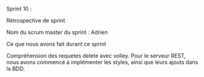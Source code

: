 Sprint 10 : 

Rétrospective de sprint

Nom du scrum master du sprint : Adrien

Ce que nous avons fait durant ce sprint

Compréhension des requetes delete avec volley. Pour le serveur REST, nous avons commencé à implémenter les styles, ainsi que leurs ajouts dans la BDD.

